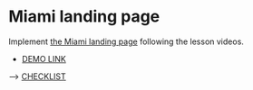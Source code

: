 # Miami landing page
Implement [the Miami landing page](https://www.figma.com/file/nHz8bflIwJaWP3P99vKTH5/miami_home_new?node-id=16033%3A3)
following the lesson videos.

- [DEMO LINK](https://mtctxd.github.io/layout_miami/)

--> [CHECKLIST](https://github.com/mate-academy/layout_miami/blob/master/checklist.md)
